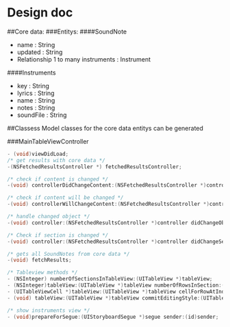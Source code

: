 Design doc
==============

##Core data:
###Entitys:
####SoundNote
- name : String
- updated : String
- Relationship 1 to many instruments : Instrument

####Instruments
- key : String
- lyrics : String
- name : String
- notes : String
- soundFile : String


##Classess
Model classes for the core data entitys can be generated

###MainTableViewController

```Objective-C
- (void)viewDidLoad;
/* get results with core data */
-(NSFetchedResultsController *) fetchedResultsController;

/* check if content is changed */
-(void) controllerDidChangeContent:(NSFetchedResultsController *)controller;

/* check if content will be changed */
-(void) controllerWillChangeContent:(NSFetchedResultsController *)controller;

/* handle changed object */
-(void) controller:(NSFetchedResultsController *)controller didChangeObject:(id)anObject atIndexPath:(NSIndexPath *)indexPath forChangeType:(NSFetchedResultsChangeType)type newIndexPath:(NSIndexPath *)newIndexPath;

/* Check if section is changed */
-(void) controller:(NSFetchedResultsController *)controller didChangeSection:(id<NSFetchedResultsSectionInfo>)sectionInfo atIndex:(NSUInteger)sectionIndex forChangeType:(NSFetchedResultsChangeType)type;

/* gets all SoundNotes from core data */
-(void) fetchResults;

/* Tableview methods */
- (NSInteger) numberOfSectionsInTableView:(UITableView *)tableView;
- (NSInteger)tableView:(UITableView *)tableView numberOfRowsInSection:(NSInteger)section;
- (UITableViewCell *)tableView:(UITableView *)tableView cellForRowAtIndexPath:(NSIndexPath *)indexPath;
- (void) tableView:(UITableView *)tableView commitEditingStyle:(UITableViewCellEditingStyle)editingStyle forRowAtIndexPath:(NSIndexPath *)indexPath;

/* show instruments view */
- (void)prepareForSegue:(UIStoryboardSegue *)segue sender:(id)sender;
```



